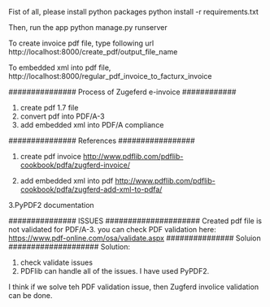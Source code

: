 Fist of all, please install python packages
python install -r requirements.txt

Then, run the app
python manage.py runserver

To create invoice pdf file, type following url
http://localhost:8000/create_pdf/output_file_name

To embedded xml into pdf file,
http://localhost:8000/regular_pdf_invoice_to_facturx_invoice


############### Process of Zugeferd e-invoice ############
1. create pdf 1.7 file
2. convert pdf into PDF/A-3
3. add embedded xml into PDF/A compliance

############### References #################
1. create pdf invoice
http://www.pdflib.com/pdflib-cookbook/pdfa/zugferd-invoice/

2. add embedded xml into pdf
http://www.pdflib.com/pdflib-cookbook/pdfa/zugferd-add-xml-to-pdfa/

3.PyPDF2 documentation

############### ISSUES #####################
Created pdf file is not validated for PDF/A-3.
you can check PDF validation here: https://www.pdf-online.com/osa/validate.aspx
############### Soluion ####################
Solution:
1. check validate issues
2. PDFlib can handle all of the issues. I have used PyPDF2.

I think if we solve teh PDF validation issue, then Zugferd involice validation can be done.